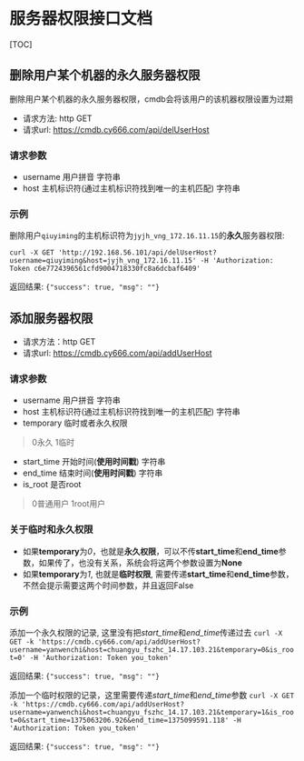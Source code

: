 服务器权限接口文档
===========================

[TOC]

## 删除用户某个机器的永久服务器权限
删除用户某个机器的永久服务器权限，cmdb会将该用户的该机器权限设置为过期

- 请求方法: http GET
- 请求url: https://cmdb.cy666.com/api/delUserHost

### 请求参数
- username 用户拼音 字符串
- host 主机标识符(通过主机标识符找到唯一的主机匹配) 字符串

### 示例

删除用户`qiuyiming`的主机标识符为`jyjh_vng_172.16.11.15`的**永久**服务器权限:

`curl -X GET 'http://192.168.56.101/api/delUserHost?username=qiuyiming&host=jyjh_vng_172.16.11.15' -H 'Authorization: Token c6e7724396561cfd9004718330fc8a6dcbaf6409'`

返回结果:
`{"success": true, "msg": ""}`

## 添加服务器权限
- 请求方法：http GET
- 请求url: https://cmdb.cy666.com/api/addUserHost

### 请求参数
- username 用户拼音 字符串
- host 主机标识符(通过主机标识符找到唯一的主机匹配) 字符串
- temporary 临时或者永久权限
> 0永久 1临时
- start_time 开始时间(**使用时间戳**)  字符串
- end_time 结束时间(**使用时间戳**) 字符串
- is_root 是否root
> 0普通用户 1root用户

### 关于临时和永久权限
- 如果**temporary**为*0*，也就是**永久权限**，可以不传**start_time**和**end_time**参数，如果传了，也没有关系，系统会将这两个参数设置为**None**
- 如果**temporary**为*1*, 也就是**临时权限**, 需要传递**start_time**和**end_time**参数，不然会提示需要这两个时间参数，并且返回False


### 示例
添加一个永久权限的记录, 这里没有把*start_time*和*end_time*传递过去
`curl -X GET -k 'https://cmdb.cy666.com/api/addUserHost?username=yanwenchi&host=chuangyu_fszhc_14.17.103.21&temporary=0&is_root=0' -H 'Authorization: Token you_token'`

返回结果:
`{"success": true, "msg": ""}`


添加一个临时权限的记录，这里需要传递*start_time*和*end_time*参数
`curl -X GET -k 'https://cmdb.cy666.com/api/addUserHost?username=yanwenchi&host=chuangyu_fszhc_14.17.103.21&temporary=1&is_root=0&start_time=1375063206.926&end_time=1375099591.118' -H 'Authorization: Token you_token' `

返回结果:
`{"success": true, "msg": ""}`
